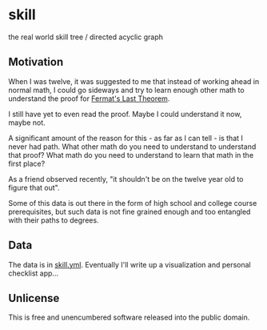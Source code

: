 # skill

the real world skill tree / directed acyclic graph

## Motivation

When I was twelve, it was suggested to me that instead of working ahead in normal math, 
I could go sideways and try to learn enough other math to understand the proof for [Fermat's Last Theorem](https://en.wikipedia.org/wiki/Fermat's_Last_Theorem).

I still have yet to even read the proof. Maybe I could understand it now, maybe not.

A significant amount of the reason for this - as far as I can tell - is that I never had path.
What other math do you need to understand to understand that proof?
What math do you need to understand to learn that math in the first place?

As a friend observed recently, "it shouldn't be on the twelve year old to figure that out".

Some of this data is out there in the form of high school and college course prerequisites,
but such data is not fine grained enough and too entangled with their paths to degrees.

## Data

The data is in [skill.yml](skill.yml). Eventually I'll write up a visualization and personal checklist app...

## Unlicense

This is free and unencumbered software released into the public domain.

